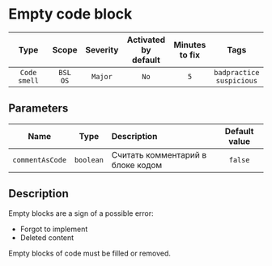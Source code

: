 # Empty code block

| Type | Scope | Severity | Activated<br/>by default | Minutes<br/>to fix | Tags |
| :-: | :-: | :-: | :-: | :-: | :-: |
| `Code smell` | `BSL`<br/>`OS` | `Major` | `No` | `5` | `badpractice`<br/>`suspicious` |

## Parameters 

| Name | Type | Description | Default value |
| :-: | :-: | :-- | :-: |
| `commentAsCode` | `boolean` | Считать комментарий в блоке кодом | `false` |

<!-- Блоки выше заполняются автоматически, не трогать -->
## Description

Empty blocks are a sign of a possible error:

- Forgot to implement
- Deleted content

Empty blocks of code must be filled or removed.
